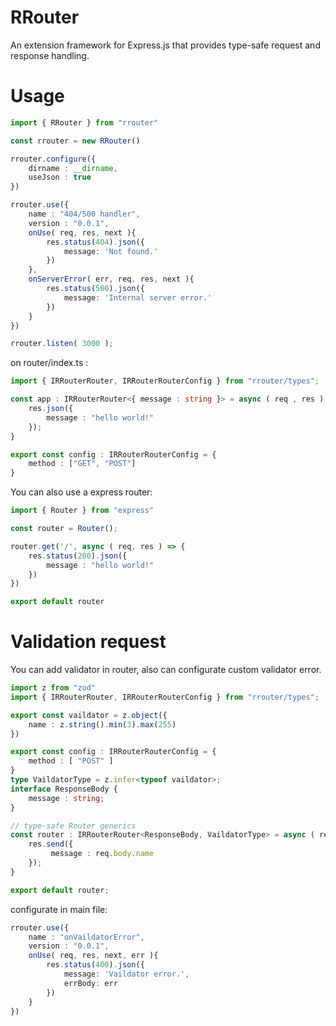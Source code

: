# RRouter

An extension framework for Express.js that provides type-safe request and response handling.

# Usage

```ts
import { RRouter } from "rrouter"

const rrouter = new RRouter()

rrouter.configure({
    dirname : __dirname,
    useJson : true
})

rrouter.use({
    name : "404/500 handler",
    version : "0.0.1",
    onUse( req, res, next ){
        res.status(404).json({
            message: 'Not found.'
        })
    },
    onServerError( err, req, res, next ){
        res.status(500).json({
            message: 'Internal server error.'
        })
    }
})

rrouter.listen( 3000 );
```

on router/index.ts :

```ts
import { IRRouterRouter, IRRouterRouterConfig } from "rrouter/types";

const app : IRRouterRouter<{ message : string }> = async ( req , res ) => {
    res.json({
        message : "hello world!"
    });
}

export const config : IRRouterRouterConfig = {
    method : ["GET", "POST"]
}
```

You can also use a express router:

```ts
import { Router } from "express"

const router = Router();

router.get('/', async ( req, res ) => {
    res.status(200).json({
        message : "hello world!"
    })
})

export default router
```

# Validation request

You can add validator in router, also can configurate custom validator error.

```ts
import z from "zod"
import { IRRouterRouter, IRRouterRouterConfig } from "rrouter/types";

export const vaildator = z.object({
    name : z.string().min(3).max(255)
})

export const config : IRRouterRouterConfig = {
    method : [ "POST" ]
}
type VaildatorType = z.infer<typeof vaildator>;
interface ResponseBody {
    message : string;
}

// type-safe Router generics
const router : IRRouterRouter<ResponseBody, VaildatorType> = async ( req, res ) => {
    res.send({
         message : req.body.name
    });
}

export default router;
```

configurate in main file:
```ts
rrouter.use({
    name : "onVaildatorError",
    version : "0.0.1",
    onUse( req, res, next, err ){
        res.status(400).json({
            message: 'Vaildator error.',
            errBody: err
        })
    }
})
```








